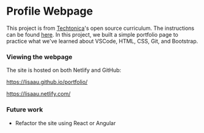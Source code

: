 # Profile Webpage

This project is from [Techtonica](https://techtonica.org/)'s open source curriculum. The instructions can be found [here](https://github.com/Techtonica/curriculum/blob/master/projects/portfolio/portfolio-webpage-1.md). In this project, we built a simple portfolio page to practice what we've learned about VSCode, HTML, CSS, Git, and Bootstrap. 

### Viewing the webpage

The site is hosted on both Netlify and GitHub:

https://lisaau.github.io/portfolio/

https://lisaau.netlify.com/



### Future work

-  Refactor the site using React or Angular